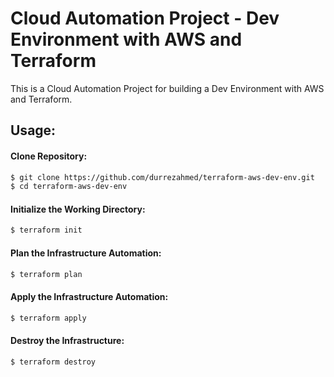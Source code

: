 # Cloud Automation Project - Dev Environment with AWS and Terraform

This is a Cloud Automation Project for building a Dev Environment with AWS and Terraform.

## Usage:

#### Clone Repository:

```bash
$ git clone https://github.com/durrezahmed/terraform-aws-dev-env.git
$ cd terraform-aws-dev-env
```

#### Initialize the Working Directory:

```bash
$ terraform init
```

#### Plan the Infrastructure Automation:

```bash
$ terraform plan
```

#### Apply the Infrastructure Automation:

```bash
$ terraform apply
```

#### Destroy the Infrastructure:

```bash
$ terraform destroy
```
